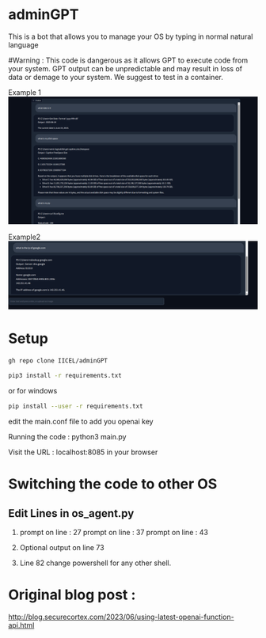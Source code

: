 # adminGPT
 This is a bot that allows you to manage your OS by typing in normal natural language

#Warning : This code is dangerous as it allows GPT  to execute code from your system. GPT output can be unpredictable and may result in loss of data or demage to your system.
We suggest to test in a container.

Example 1
![alt text](examples/example1.png)

Example2
![alt text](examples/example2.png)


# Setup
```bash
gh repo clone IICEL/adminGPT
```
```bash
pip3 install -r requirements.txt
```
or for windows
```bash
pip install --user -r requirements.txt
```
edit the main.conf file to add you openai key


Running the code :
python3 main.py

Visit the URL : localhost:8085 in your browser

# Switching the code to other OS
## Edit Lines in os_agent.py
1. prompt on line : 27
prompt on line : 37
prompt on line : 43

2. Optional output on line 73

3. Line 82 change powershell for any other shell.

# Original blog post :
http://blog.securecortex.com/2023/06/using-latest-openai-function-api.html
